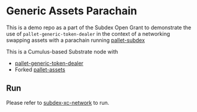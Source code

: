 # Generic Assets Parachain 

This is a demo repo as a part of the Subdex Open Grant to demonstrate the use of `pallet-generic-token-dealer` in the context of a networking swapping assets with a parachain running [pallet-subdex](https://github.com/subdarkdex/pallet-subdex)

This is a Cumulus-based Substrate node with 
- [pallet-generic-token-dealer](https://github.com/subdarkdex/pallet-generic-token-dealer)
- Forked [pallet-assets](https://github.com/subdarkdex/pallet-assets)


## Run
Please refer to [subdex-xc-network](https://github.com/subdarkdex/subdex-xc-network) to run. 

